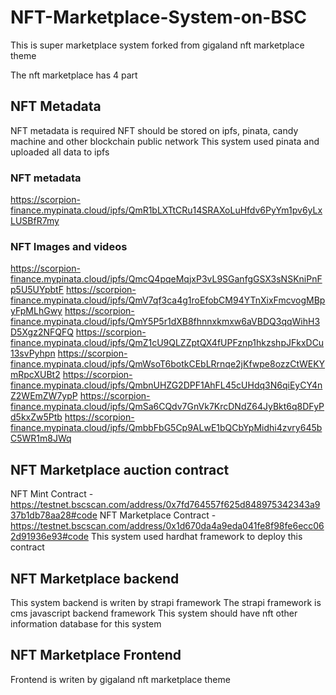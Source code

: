 # NFT-Marketplace-System-on-BSC
This is super marketplace system forked from gigaland nft marketplace theme

The nft marketplace has 4 part

## NFT Metadata
NFT metadata is required
NFT should be stored on ipfs, pinata, candy machine and other blockchain public network
This system used pinata and uploaded all data to ipfs

### NFT metadata
https://scorpion-finance.mypinata.cloud/ipfs/QmR1bLXTtCRu14SRAXoLuHfdv6PyYm1pv6yLxLUSBfR7my

### NFT Images and videos
https://scorpion-finance.mypinata.cloud/ipfs/QmcQ4pqeMqjxP3vL9SGanfgGSX3sNSKniPnFp5U5UYpbtF
https://scorpion-finance.mypinata.cloud/ipfs/QmV7qf3ca4g1roEfobCM94YTnXixFmcvogMBpyFpMLhGwy
https://scorpion-finance.mypinata.cloud/ipfs/QmY5P5r1dXB8fhnnxkmxw6aVBDQ3qqWihH3D5Xgz2NFQFQ
https://scorpion-finance.mypinata.cloud/ipfs/QmZ1cU9QLZZptQX4fUPFznp1hkzshpJFkxDCu13svPyhpn
https://scorpion-finance.mypinata.cloud/ipfs/QmWsoT6botkCEbLRrnqe2jKfwpe8ozzCtWEKYmRpcXUBt2
https://scorpion-finance.mypinata.cloud/ipfs/QmbnUHZG2DPF1AhFL45cUHdq3N6qiEyCY4nZ2WEmZW7ypP
https://scorpion-finance.mypinata.cloud/ipfs/QmSa6CQdv7GnVk7KrcDNdZ64JyBkt6q8DFyPd5kxZw5Ptb
https://scorpion-finance.mypinata.cloud/ipfs/QmbbFbG5Cp9ALwE1bQCbYpMidhi4zvry645bC5WR1m8JWq


## NFT Marketplace auction contract
NFT Mint Contract - https://testnet.bscscan.com/address/0x7fd764557f625d848975342343a937b1db78aa28#code
NFT Marketplace Contract - https://testnet.bscscan.com/address/0x1d670da4a9eda041fe8f98fe6ecc062d91936e93#code
This system used hardhat framework to deploy this contract

## NFT Marketplace backend
This system backend is writen by strapi framework
The strapi framework is cms javascript backend framework
This system should have nft other information database for this system

## NFT Marketplace Frontend
Frontend is writen by gigaland nft marketplace theme
